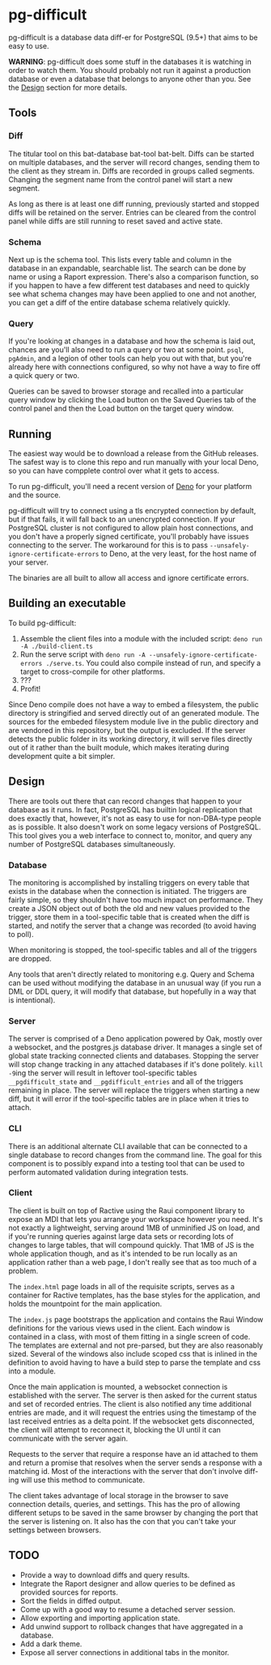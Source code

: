 # pg-difficult

pg-difficult is a database data diff-er for PostgreSQL (9.5+) that aims to be easy to use.

**WARNING**: pg-difficult does some stuff in the databases it is watching in order to watch them. You should probably not run it against a production database or even a database that belongs to anyone other than you. See the [Design](#Design) section for more details.

## Tools

### Diff

The titular tool on this bat-database bat-tool bat-belt. Diffs can be started on multiple databases, and the server will record changes, sending them to the client as they stream in. Diffs are recorded in groups called segments. Changing the segment name from the control panel will start a new segment.

As long as there is at least one diff running, previously started and stopped diffs will be retained on the server. Entries can be cleared from the control panel while diffs are still running to reset saved and active state.

### Schema

Next up is the schema tool. This lists every table and column in the database in an expandable, searchable list. The search can be done by name or using a Raport expression. There's also a comparison function, so if you happen to have a few different test databases and need to quickly see what schema changes may have been applied to one and not another, you can get a diff of the entire database schema relatively quickly.

### Query

If you're looking at changes in a database and how the schema is laid out, chances are you'll also need to run a query or two at some point. `psql`, `pgAdmin`, and a legion of other tools can help you out with that, but you're already here with connections configured, so why not have a way to fire off a quick query or two.

Queries can be saved to browser storage and recalled into a particular query window by clicking the Load button on the Saved Queries tab of the control panel and then the Load button on the target query window.

## Running

The easiest way would be to download a release from the GitHub releases. The safest way is to clone this repo and run manually with your local Deno, so you can have compplete control over what it gets to access.

To run pg-difficult, you'll need a recent version of [Deno](https://deno.land) for your platform and the source.

pg-difficult will try to connect using a tls encrypted connection by default, but if that fails, it will fall back to an unencrypted connection. If your PostgreSQL cluster is not configured to allow plain host connections, and you don't have a properly signed certificate, you'll probably have issues connecting to the server. The workaround for this is to pass `--unsafely-ignore-certificate-errors` to Deno, at the very least, for the host name of your server.

The binaries are all built to allow all access and ignore certificate errors.

## Building an executable

To build pg-difficult:

1. Assemble the client files into a module with the included script: `deno run -A ./build-client.ts`
2. Run the serve script with `deno run -A --unsafely-ignore-certificate-errors ./serve.ts`. You could also compile instead of run, and specify a target to cross-compile for other platforms.
3. ???
4. Profit!

Since Deno compile does not have a way to embed a filesystem, the public directory is stringified and served directly out of an generated module. The sources for the embeded filesystem module live in the public directory and are vendored in this repository, but the output is excluded. If the server detects the public folder in its working directory, it will serve files directly out of it rather than the built module, which makes iterating during development quite a bit simpler.

## Design

There are tools out there that can record changes that happen to your database as it runs. In fact, PostgreSQL has builtin logical replication that does exactly that, however, it's not as easy to use for non-DBA-type people as is possible. It also doesn't work on some legacy versions of PostgreSQL. This tool gives you a web interface to connect to, monitor, and query any number of PostgreSQL databases simultaneously.

### Database

The monitoring is accomplished by installing triggers on every table that exists in the database when the connection is initiated. The triggers are fairly simple, so they shouldn't have too much impact on performance. They create a JSON object out of both the old and new values provided to the trigger, store them in a tool-specific table that is created when the diff is started, and notify the server that a change was recorded (to avoid having to poll).

When monitoring is stopped, the tool-specific tables and all of the triggers are dropped.

Any tools that aren't directly related to monitoring e.g. Query and Schema can be used without modifying the database in an unusual way (if you run a DML or DDL query, it will modify that database, but hopefully in a way that is intentional).

### Server

The server is comprised of a Deno application powered by Oak, mostly over a websocket, and the postgres.js database driver. It manages a single set of global state tracking connected clients and databases. Stopping the server will stop change tracking in any attached databases if it's done politely. `kill -9`ing the server will result in leftover tool-specific tables `__pgdifficult_state` and `__pgdifficult_entries` and all of the triggers remaining in place. The server will replace the triggers when starting a new diff, but it will error if the tool-specific tables are in place when it tries to attach.

### CLI

There is an additional alternate CLI available that can be connected to a single database to record changes from the command line. The goal for this component is to possibly expand into a testing tool that can be used to perform automated validation during integration tests.

### Client

The client is built on top of Ractive using the Raui component library to expose an MDI that lets you arrange your workspace however you need. It's not exactly a lightweight, serving around 1MB of unminified JS on load, and if you're running queries against large data sets or recording lots of changes to large tables, that will compound quickly. That 1MB of JS is the whole application though, and as it's intended to be run locally as an application rather than a web page, I don't really see that as too much of a problem.

The `index.html` page loads in all of the requisite scripts, serves as a container for Ractive templates, has the base styles for the application, and holds the mountpoint for the main application.

The `index.js` page bootstraps the application and contains the Raui Window definitions for the various views used in the client. Each window is contained in a class, with most of them fitting in a single screen of code. The templates are external and not pre-parsed, but they are also reasonably sized. Several of the windows also include scoped css that is inlined in the definition to avoid having to have a build step to parse the template and css into a module.

Once the main application is mounted, a websocket connection is established with the server. The server is then asked for the current status and set of recorded entries. The client is also notified any time additional entries are made, and it will request the entries using the timestamp of the last received entries as a delta point. If the websocket gets disconnected, the client will attempt to reconnect it, blocking the UI until it can communicate with the server again.

Requests to the server that require a response have an id attached to them and return a promise that resolves when the server sends a response with a matching id. Most of the interactions with the server that don't involve diff-ing will use this method to communicate.

The client takes advantage of local storage in the browser to save connection details, queries, and settings. This has the pro of allowing different setups to be saved in the same browser by changing the port that the server is listening on. It also has the con that you can't take your settings between browsers.

## TODO

* Provide a way to download diffs and query results.
* Integrate the Raport designer and allow queries to be defined as provided sources for reports.
* Sort the fields in diffed output.
* Come up with a good way to resume a detached server session.
* Allow exporting and importing application state.
* Add unwind support to rollback changes that have aggregated in a database.
* Add a dark theme.
* Expose all server connections in additional tabs in the monitor.
